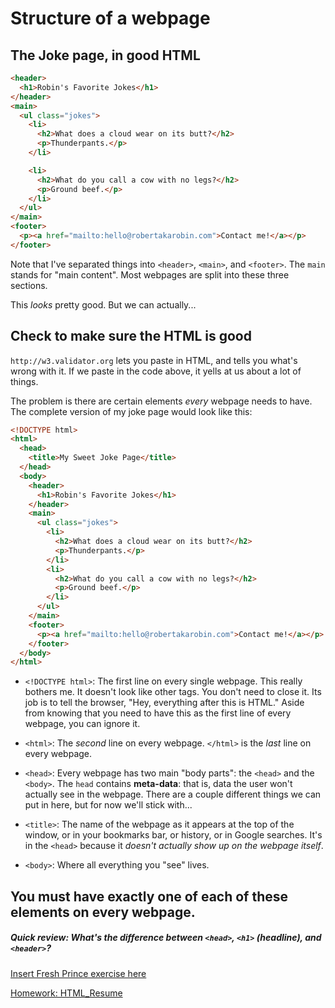 # Structure of a webpage

## The Joke page, in good HTML
```html
<header>
  <h1>Robin's Favorite Jokes</h1>
</header>
<main>
  <ul class="jokes">
    <li>
      <h2>What does a cloud wear on its butt?</h2>
      <p>Thunderpants.</p>
    </li>

    <li>
      <h2>What do you call a cow with no legs?</h2>
      <p>Ground beef.</p>
    </li>
  </ul>
</main>
<footer>
  <p><a href="mailto:hello@robertakarobin.com">Contact me!</a></p>
</footer>
```

Note that I've separated things into `<header>`, `<main>`, and `<footer>`. The `main` stands for "main content". Most webpages are split into these three sections.

This *looks* pretty good. But we can actually...

## Check to make sure the HTML is good

`http://w3.validator.org` lets you paste in HTML, and tells you what's wrong with it. If we paste in the code above, it yells at us about a lot of things.

The problem is there are certain elements *every* webpage needs to have. The complete version of my joke page would look like this:

```html
<!DOCTYPE html>
<html>
  <head>
    <title>My Sweet Joke Page</title>
  </head>
  <body>
    <header>
      <h1>Robin's Favorite Jokes</h1>
    </header>
    <main>
      <ul class="jokes">
        <li>
          <h2>What does a cloud wear on its butt?</h2>
          <p>Thunderpants.</p>
        </li>
        <li>
          <h2>What do you call a cow with no legs?</h2>
          <p>Ground beef.</p>
        </li>
      </ul>
    </main>
    <footer>
      <p><a href="mailto:hello@robertakarobin.com">Contact me!</a></p>
    </footer>
  </body>
</html>
```

- `<!DOCTYPE html>`: The first line on every single webpage. This really bothers me. It doesn't look like other tags. You don't need to close it. Its job is to tell the browser, "Hey, everything after this is HTML." Aside from knowing that you need to have this as the first line of every webpage, you can ignore it.

- `<html>`: The *second* line on every webpage. `</html>` is the *last* line on every webpage.

- `<head>`: Every webpage has two main "body parts": the `<head>` and the `<body>`. The `head` contains **meta-data**: that is, data the user won't actually see in the webpage. There are a couple different things we can put in here, but for now we'll stick with...

- `<title>`: The name of the webpage as it appears at the top of the window, or in your bookmarks bar, or history, or in Google searches. It's in the `<head>` because it *doesn't actually show up on the webpage itself*.

- `<body>`: Where all everything you "see" lives.

## You must have exactly one of each of these elements on every webpage.

##### Quick review: What's the difference between `<head>`, `<h1>` (headline), and `<header>`?

[Insert Fresh Prince exercise here](https://github.com/ga-dc/belair_biography)

[Homework: HTML_Resume](https://github.com/ga-dc/html_resume)
